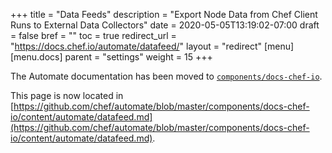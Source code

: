 +++
title = "Data Feeds"
description = "Export Node Data from Chef Client Runs to External Data Collectors"
date = 2020-05-05T13:19:02-07:00
draft = false
bref = ""
toc = true
redirect_url = "https://docs.chef.io/automate/datafeed/"
layout = "redirect"
[menu]
  [menu.docs]
    parent = "settings"
    weight = 15
+++

The Automate documentation has been moved to [`components/docs-chef-io`](https://github.com/chef/automate/blob/master/components/docs-chef-io/).

This page is now located in [https://github.com/chef/automate/blob/master/components/docs-chef-io/content/automate/datafeed.md](https://github.com/chef/automate/blob/master/components/docs-chef-io/content/automate/datafeed.md).
